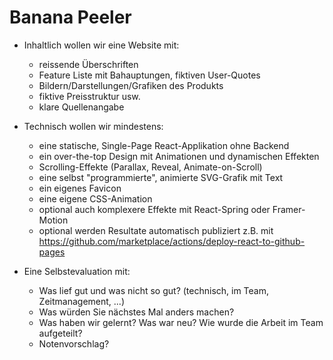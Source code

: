 # Banana Peeler

- Inhaltlich wollen wir eine Website mit:
  
    - reissende Überschriften
    - Feature Liste mit Bahauptungen, fiktiven User-Quotes
    - Bildern/Darstellungen/Grafiken des Produkts
    - fiktive Preisstruktur usw.
    - klare Quellenangabe
    
 
- Technisch wollen wir mindestens:
  - eine statische, Single-Page React-Applikation ohne Backend 
  -  ein over-the-top Design mit Animationen und dynamischen Effekten
  - Scrolling-Effekte (Parallax, Reveal, Animate-on-Scroll)
  - eine selbst "programmierte", animierte SVG-Grafik mit Text
  - ein eigenes Favicon
  - eine eigene CSS-Animation
  - optional auch komplexere Effekte mit React-Spring oder Framer-Motion
  - optional werden Resultate automatisch publiziert z.B. mit https://github.com/marketplace/actions/deploy-react-to-github-pages
- Eine Selbstevaluation mit:
  - Was lief gut und was nicht so gut? (technisch, im Team, Zeitmanagement, ...)
  - Was würden Sie nächstes Mal anders machen?
  - Was haben wir gelernt? Was war neu? Wie wurde die Arbeit im Team aufgeteilt?
  - Notenvorschlag?
